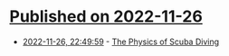 # [Published on 2022-11-26](index.md)

* [2022-11-26, 22:49:59](https://news.ycombinator.com/item?id=33757684) - [The Physics of Scuba Diving](https://www.wired.com/story/the-physics-of-scuba-diving/)
